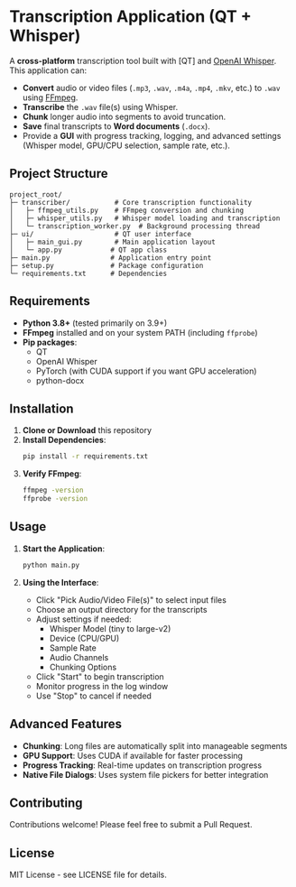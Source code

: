 # **Transcription Application (QT + Whisper)**

A **cross-platform** transcription tool built with [QT] and [OpenAI Whisper](https://github.com/openai/whisper). This application can:

* **Convert** audio or video files (`.mp3`, `.wav`, `.m4a`, `.mp4`, `.mkv`, etc.) to `.wav` using [FFmpeg](https://ffmpeg.org).  
* **Transcribe** the `.wav` file(s) using Whisper.  
* **Chunk** longer audio into segments to avoid truncation.  
* **Save** final transcripts to **Word documents** (`.docx`).  
* Provide a **GUI** with progress tracking, logging, and advanced settings (Whisper model, GPU/CPU selection, sample rate, etc.).

## **Project Structure**

```
project_root/
├─ transcriber/           # Core transcription functionality
│   ├─ ffmpeg_utils.py    # FFmpeg conversion and chunking
│   ├─ whisper_utils.py   # Whisper model loading and transcription
│   └─ transcription_worker.py  # Background processing thread
├─ ui/                    # QT user interface
│   ├─ main_gui.py        # Main application layout
│   └─ app.py            # QT app class
├─ main.py               # Application entry point
├─ setup.py              # Package configuration
└─ requirements.txt      # Dependencies
```

## **Requirements**

* **Python 3.8+** (tested primarily on 3.9+)
* **FFmpeg** installed and on your system PATH (including `ffprobe`)
* **Pip packages**:
  * QT
  * OpenAI Whisper
  * PyTorch (with CUDA support if you want GPU acceleration)
  * python-docx

## **Installation**

1. **Clone or Download** this repository
2. **Install Dependencies**:
   ```bash
   pip install -r requirements.txt
   ```
3. **Verify FFmpeg**:
   ```bash
   ffmpeg -version
   ffprobe -version
   ```

## **Usage**

1. **Start the Application**:
   ```bash
   python main.py
   ```

2. **Using the Interface**:
   * Click "Pick Audio/Video File(s)" to select input files
   * Choose an output directory for the transcripts
   * Adjust settings if needed:
     * Whisper Model (tiny to large-v2)
     * Device (CPU/GPU)
     * Sample Rate
     * Audio Channels
     * Chunking Options
   * Click "Start" to begin transcription
   * Monitor progress in the log window
   * Use "Stop" to cancel if needed

## **Advanced Features**

* **Chunking**: Long files are automatically split into manageable segments
* **GPU Support**: Uses CUDA if available for faster processing
* **Progress Tracking**: Real-time updates on transcription progress
* **Native File Dialogs**: Uses system file pickers for better integration

## **Contributing**

Contributions welcome! Please feel free to submit a Pull Request.

## **License**

MIT License - see LICENSE file for details.
